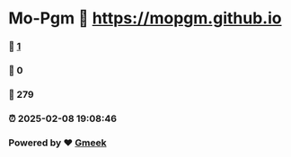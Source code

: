 # Mo-Pgm :link: https://mopgm.github.io 
### :page_facing_up: [1](https://mopgm.github.io/tag.html) 
### :speech_balloon: 0 
### :hibiscus: 279 
### :alarm_clock: 2025-02-08 19:08:46 
### Powered by :heart: [Gmeek](https://github.com/Meekdai/Gmeek)
